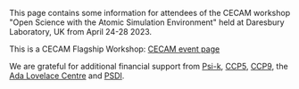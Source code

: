 This page contains some information for attendees of the CECAM workshop "Open Science with the Atomic Simulation Environment" held at Daresbury Laboratory, UK from April 24-28 2023.

This is a CECAM Flagship Workshop: [CECAM event page](https://www.cecam.org/workshop-details/1245)

We are grateful for additional financial support from [Psi-k](https://psi-k.net), [CCP5](https://www.ccp5.ac.uk), [CCP9](https://ccp9.ac.uk), the [Ada Lovelace Centre](https://www.scd.stfc.ac.uk/Pages/Ada-Lovelace-Centre.aspx) and [PSDI](https://www.psdi.ac.uk).
